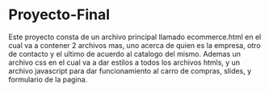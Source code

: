 # Proyecto-Final
Este proyecto consta de un archivo principal llamado ecommerce.html en el cual va a contener 2 archivos mas, uno acerca de quien es la empresa, otro de contacto y el ultimo de acuerdo al catalogo del mismo. Ademas un archivo css en el cual va a dar estilos a todos los archivos htmls, y un archivo javascript para dar funcionamiento al carro de compras, slides, y formulario de la pagina.
